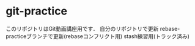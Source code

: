 # git-practice
このリポジトリはGit動画講座用です．
自分のリポジトリで更新
rebase-practiceブランチで更新(rebaseコンフリクト用)
stash練習用(トラック済み)

